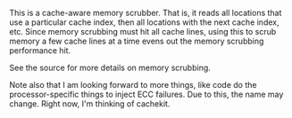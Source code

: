 This is a cache-aware memory scrubber. That is, it reads all
locations that use a particular cache index, then all locations
with the next cache index, etc. Since memory scrubbing must
hit all cache lines, using this to scrub memory a few cache
lines at a time evens out the memory scrubbing performance hit.

See the source for more details on memory scrubbing.

Note also that I am looking forward to more things, like code
do the processor-specific things to inject ECC failures. Due
to this, the name may change. Right now, I'm thinking of
cachekit.
